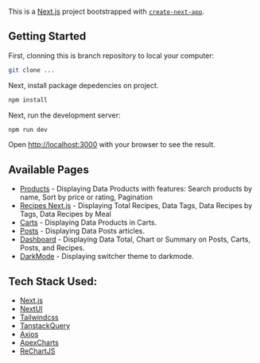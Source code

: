 This is a [Next.js](https://nextjs.org) project bootstrapped with [`create-next-app`](https://nextjs.org/docs/pages/api-reference/create-next-app).

## Getting Started

First, clonning this is branch repository to local your computer:

```bash
git clone ...
```

Next, install package depedencies on project.

```bash
npm install
```

Next, run the development server:

```bash
npm run dev
```

Open [http://localhost:3000](http://localhost:3000) with your browser to see the result.

## Available Pages

- [Products](http://localhost:3000/products) - Displaying Data Products with features: Search products by name, Sort by price or rating, Pagination
- [Recipes Next.js](http://localhost:3000/recipes) - Displaying Total Recipes, Data Tags, Data Recipes by Tags, Data Recipes by Meal
- [Carts](http://localhost:3000/carts) - Displaying Data Products in Carts.
- [Posts](http://localhost:3000/posts) - Displaying Data Posts articles.
- [Dashboard](http://localhost:3000/dashboard) - Displaying Data Total, Chart or Summary on Posts, Carts, Posts, and Recipes.
- [DarkMode](http://localhost:3000/dashboard) - Displaying switcher theme to darkmode.

## Tech Stack Used:

- [Next.js](http://localhost:3000/products)
- [NextUI](http://localhost:3000/products)
- [Tailwindcss](https://tailwindcss.com/)
- [TanstackQuery](https://tanstack.com/query/latest/docs)
- [Axios](https://axios-http.com/docs/example)
- [ApexCharts](https://apexcharts.com/)
- [ReChartJS](https://www.chartjs.org/)
